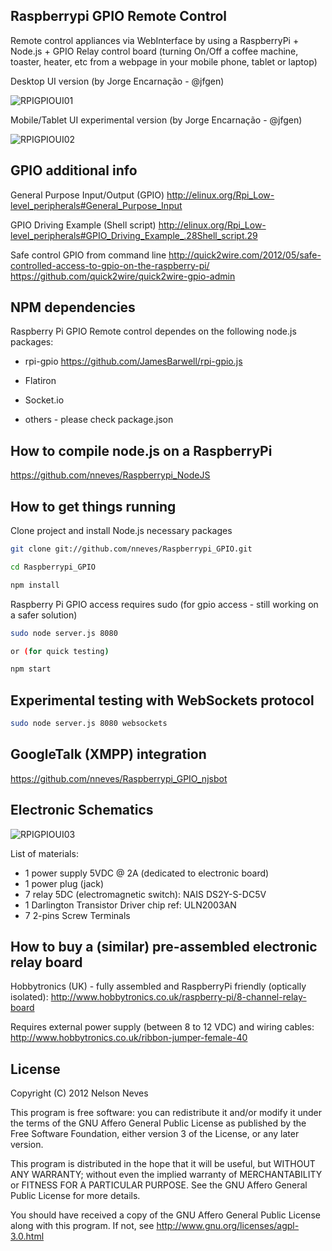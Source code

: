 Raspberrypi GPIO Remote Control
------------------

Remote control appliances via WebInterface by using a RaspberryPi + Node.js + GPIO Relay control board (turning On/Off a coffee machine, toaster, heater, etc from a webpage in your mobile phone, tablet or laptop)

Desktop UI version (by Jorge Encarnação - @jfgen)

![RPIGPIOUI01](/nneves/Raspberrypi_GPIO/raw/master/specs/rpiui01.png)

Mobile/Tablet UI experimental version (by Jorge Encarnação - @jfgen)

![RPIGPIOUI02](/nneves/Raspberrypi_GPIO/raw/master/specs/rpiui02.png)

GPIO additional info
------------------
General Purpose Input/Output (GPIO)
http://elinux.org/Rpi_Low-level_peripherals#General_Purpose_Input

GPIO Driving Example (Shell script)
http://elinux.org/Rpi_Low-level_peripherals#GPIO_Driving_Example_.28Shell_script.29

Safe control GPIO from command line
http://quick2wire.com/2012/05/safe-controlled-access-to-gpio-on-the-raspberry-pi/
https://github.com/quick2wire/quick2wire-gpio-admin

NPM dependencies
------------------
Raspberry Pi GPIO Remote control dependes on the following node.js packages:

* rpi-gpio
https://github.com/JamesBarwell/rpi-gpio.js

* Flatiron

* Socket.io

* others - please check package.json

How to compile node.js on a RaspberryPi
------------------
https://github.com/nneves/Raspberrypi_NodeJS

How to get things running
------------------
Clone project and install Node.js necessary packages
```bash
git clone git://github.com/nneves/Raspberrypi_GPIO.git

cd Raspberrypi_GPIO

npm install
```

Raspberry Pi GPIO access requires sudo (for gpio access - still working on a safer solution)
```bash
sudo node server.js 8080

or (for quick testing)

npm start
```

Experimental testing with WebSockets protocol
------------------
```bash
sudo node server.js 8080 websockets
```

GoogleTalk (XMPP) integration
------------------
https://github.com/nneves/Raspberrypi_GPIO_njsbot

Electronic Schematics
------------------

![RPIGPIOUI03](/nneves/Raspberrypi_GPIO/raw/master/specs/RaspberryPi_GPIO_schematic.jpg)

List of materials:
* 1 power supply 5VDC @ 2A (dedicated to electronic board)
* 1 power plug (jack)
* 7 relay 5DC (electromagnetic switch): NAIS DS2Y-S-DC5V
* 1 Darlington Transistor Driver chip ref: ULN2003AN
* 7 2-pins Screw Terminals

How to buy a (similar) pre-assembled electronic relay board
------------------

Hobbytronics (UK) - fully assembled and RaspberryPi friendly (optically isolated): 
http://www.hobbytronics.co.uk/raspberry-pi/8-channel-relay-board

Requires external power supply (between 8 to 12 VDC) and wiring cables: 
http://www.hobbytronics.co.uk/ribbon-jumper-female-40

License
------------------
Copyright (C) 2012 Nelson Neves

This program is free software: you can redistribute it and/or modify
it under the terms of the GNU Affero General Public License as
published by the Free Software Foundation, either version 3 of the
License, or any later version.

This program is distributed in the hope that it will be useful,
but WITHOUT ANY WARRANTY; without even the implied warranty of
MERCHANTABILITY or FITNESS FOR A PARTICULAR PURPOSE.  See the
GNU Affero General Public License for more details.

You should have received a copy of the GNU Affero General Public License
along with this program.  If not, see http://www.gnu.org/licenses/agpl-3.0.html